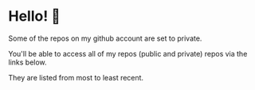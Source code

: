 # Hello! 👋

Some of the repos on my github account are set to private.

You'll be able to access all of my repos (public and private) repos via the links below.

They are listed from most to least recent.
